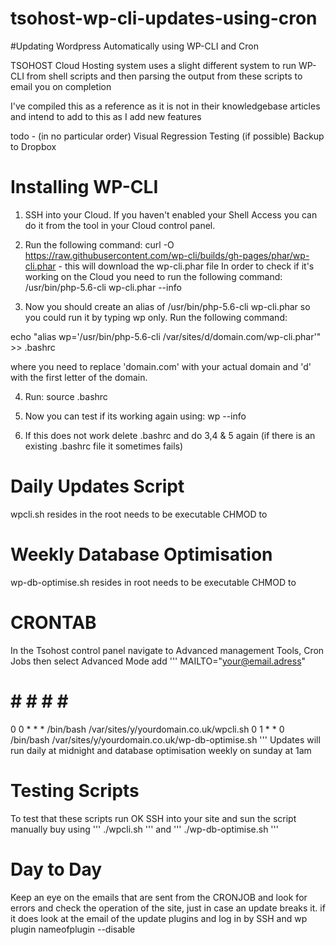 # tsohost-wp-cli-updates-using-cron
#Updating Wordpress Automatically using WP-CLI and Cron

TSOHOST Cloud Hosting system uses a slight different system to run WP-CLI from shell scripts and then parsing the output from these scripts to email you on completion

I've compiled this as a reference as it is not in their knowledgebase articles and intend to add to this as I add new features

todo - (in no particular order)
Visual Regression Testing (if possible)
Backup to Dropbox


# Installing WP-CLI 

1. SSH into your Cloud. If you haven't enabled your Shell Access you can do it from the tool in your Cloud control panel.
2. Run the following command:
curl -O https://raw.githubusercontent.com/wp-cli/builds/gh-pages/phar/wp-cli.phar   -  this will download the wp-cli.phar file
In order to check if it's working on the Cloud you need to run the following command:
/usr/bin/php-5.6-cli wp-cli.phar --info

3. Now you should create an alias of /usr/bin/php-5.6-cli wp-cli.phar so you could run it by typing wp only.
Run the following command:

echo "alias wp='/usr/bin/php-5.6-cli /var/sites/d/domain.com/wp-cli.phar'" >> .bashrc  

where you need to replace 'domain.com' with your actual domain and 'd' with the first letter of the domain.

4. Run: source .bashrc

5. Now you can test if its working again using: wp --info

6. If this does not work delete .bashrc and do 3,4 & 5 again (if there is an existing .bashrc file it sometimes fails)

# Daily Updates Script

wpcli.sh
resides in the root needs to be executable CHMOD to 

# Weekly Database Optimisation

wp-db-optimise.sh
resides in root needs to be executable CHMOD to 

# CRONTAB

In the Tsohost control panel navigate to Advanced management Tools, Cron Jobs
then select Advanced Mode
add
'''
MAILTO="your@email.adress"
# # # # # #
0 0 * * * /bin/bash /var/sites/y/yourdomain.co.uk/wpcli.sh
0 1 * * 0 /bin/bash /var/sites/y/yourdomain.co.uk/wp-db-optimise.sh
'''
Updates will run daily at midnight and database optimisation weekly on sunday at 1am

# Testing Scripts

To test that these scripts run OK SSH into your site and sun the script manually buy using 
'''
./wpcli.sh
'''
and
'''
./wp-db-optimise.sh
'''
# Day to Day
Keep an eye on the emails that are sent from the CRONJOB and look for errors and check the operation of the site, just in case an update breaks it. if it does look at the email of the update plugins and log in by SSH and wp plugin nameofplugin --disable
